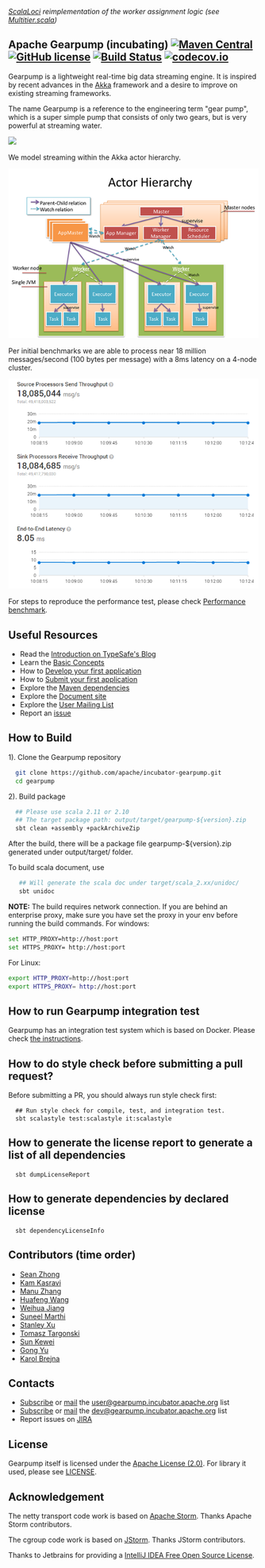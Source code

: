 *[ScalaLoci](http://scala-loci.github.io) reimplementation of the worker assignment logic (see [Multitier.scala](core/src/main/scala/org/apache/gearpump/cluster/Multitier.scala))*

## Apache Gearpump (incubating)  [![Maven Central](https://maven-badges.herokuapp.com/maven-central/org.apache.gearpump/gearpump-core_2.11/badge.svg)](http://gearpump.apache.org/downloads.html) [![GitHub license](https://img.shields.io/badge/license-Apache%20V2-green.svg)](https://github.com/apache/incubator-gearpump/blob/master/LICENSE) [![Build Status](https://travis-ci.org/apache/incubator-gearpump.svg?branch=master)](https://travis-ci.org/apache/incubator-gearpump?branch=master) [![codecov.io](https://codecov.io/github/apache/incubator-gearpump/coverage.svg?branch=master)](https://codecov.io/github/apache/incubator-gearpump?branch=master)

Gearpump is a lightweight real-time big data streaming engine. It is inspired by recent advances in the [Akka](https://github.com/akka/akka) framework and a desire to improve on existing streaming frameworks.

The name Gearpump is a reference to the engineering term "gear pump", which is a super simple pump that consists of only two gears, but is very powerful at streaming water.

![](http://gearpump.apache.org/img/dashboard.gif)

We model streaming within the Akka actor hierarchy.

![](https://raw.githubusercontent.com/apache/incubator-gearpump/master/docs/contents/img/actor_hierarchy.png)

Per initial benchmarks we are able to process near 18 million messages/second (100 bytes per message) with a 8ms latency on a 4-node cluster.

![](https://raw.githubusercontent.com/apache/incubator-gearpump/master/docs/contents/img/dashboard.png)

For steps to reproduce the performance test, please check [Performance benchmark](http://gearpump.apache.org/releases/latest/performance-report.html).

## Useful Resources

* Read the [Introduction on TypeSafe's Blog](https://typesafe.com/blog/gearpump-real-time-streaming-engine-using-akka)
* Learn the [Basic Concepts](http://gearpump.apache.org/releases/latest/basic-concepts.html)
* How to [Develop your first application](http://gearpump.apache.org/releases/latest/dev-write-1st-app.html)
* How to [Submit your first application](http://gearpump.apache.org/releases/latest/submit-your-1st-application.html)
* Explore the [Maven dependencies](http://gearpump.apache.org/releases/latest/maven-setting.html)
* Explore the [Document site](http://gearpump.apache.org)
* Explore the [User Mailing List](http://mail-archives.apache.org/mod_mbox/incubator-gearpump-user/)
* Report an [issue](https://issues.apache.org/jira/browse/GEARPUMP)

## How to Build

1). Clone the Gearpump repository

```bash
  git clone https://github.com/apache/incubator-gearpump.git
  cd gearpump
```

2). Build package

```bash
  ## Please use scala 2.11 or 2.10
  ## The target package path: output/target/gearpump-${version}.zip
  sbt clean +assembly +packArchiveZip
```

  After the build, there will be a package file gearpump-${version}.zip generated under output/target/ folder.

  To build scala document, use
```bash
   ## Will generate the scala doc under target/scala_2.xx/unidoc/
   sbt unidoc
```  

  **NOTE:**
The build requires network connection. If you are behind an enterprise proxy, make sure you have set the proxy in your env before running the build commands.
For windows:

```bash
set HTTP_PROXY=http://host:port
set HTTPS_PROXY= http://host:port
```

For Linux:

```bash
export HTTP_PROXY=http://host:port
export HTTPS_PROXY= http://host:port
```

## How to run Gearpump integration test
Gearpump has an integration test system which is based on Docker. Please check [the instructions](integrationtest/README.md).

## How to do style check before submitting a pull request?

Before submitting a PR, you should always run style check first:
```
  ## Run style check for compile, test, and integration test.
  sbt scalastyle test:scalastyle it:scalastyle
```

## How to generate the license report to generate a list of all dependencies 
```
  sbt dumpLicenseReport
```

## How to generate dependencies by declared license
```
  sbt dependencyLicenseInfo
```

## Contributors (time order)

* [Sean Zhong](https://github.com/clockfly)
* [Kam Kasravi](https://github.com/kkasravi)
* [Manu Zhang](https://github.com/manuzhang)
* [Huafeng Wang](https://github.com/huafengw)
* [Weihua Jiang](https://github.com/whjiang)
* [Suneel Marthi](https://github.com/smarthi)
* [Stanley Xu](https://github.com/stanleyxu2005)
* [Tomasz Targonski](https://github.com/TomaszT)
* [Sun Kewei](https://github.com/skw1992)
* [Gong Yu](https://github.com/pangolulu)
* [Karol Brejna](https://github.com/karol-brejna-i)

## Contacts

* [Subscribe](mailto:user-subscribe@gearpump.incubator.apache.org) or [mail](mailto:user@gearpump.incubator.apache.org) the  [user@gearpump.incubator.apache.org](http://mail-archives.apache.org/mod_mbox/incubator-gearpump-user/) list
* [Subscribe](mailto:dev-subscribe@gearpump.incubator.apache.org) or [mail](mailto:dev@gearpump.incubator.apache.org) the [dev@gearpump.incubator.apache.org](http://mail-archives.apache.org/mod_mbox/incubator-gearpump-dev/) list
* Report issues on [JIRA](https://issues.apache.org/jira/browse/GEARPUMP)

## License

Gearpump itself is licensed under the [Apache License (2.0)](http://www.apache.org/licenses/LICENSE-2.0).
For library it used, please see [LICENSE](https://github.com/apache/incubator-gearpump/blob/master/LICENSE).

## Acknowledgement

The netty transport code work is based on [Apache Storm](http://storm.apache.org). Thanks Apache Storm contributors.

The cgroup code work is based on [JStorm](https://github.com/alibaba/jstorm). Thanks JStorm contributors.

Thanks to Jetbrains for providing a [IntelliJ IDEA Free Open Source License](https://www.jetbrains.com/buy/opensource/?product=idea).
